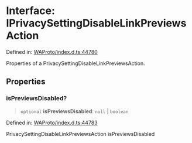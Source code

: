 # Interface: IPrivacySettingDisableLinkPreviewsAction

Defined in: [WAProto/index.d.ts:44780](https://github.com/Fokusdotid/Baileys/blob/deec6cc75a88a82eaeedf16b76aa9218b2c772e3/WAProto/index.d.ts#L44780)

Properties of a PrivacySettingDisableLinkPreviewsAction.

## Properties

### isPreviewsDisabled?

> `optional` **isPreviewsDisabled**: `null` \| `boolean`

Defined in: [WAProto/index.d.ts:44783](https://github.com/Fokusdotid/Baileys/blob/deec6cc75a88a82eaeedf16b76aa9218b2c772e3/WAProto/index.d.ts#L44783)

PrivacySettingDisableLinkPreviewsAction isPreviewsDisabled
